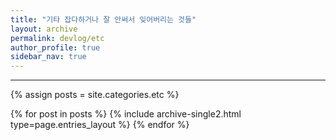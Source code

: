 ```yaml
---
title: "기타 잡다하거나 잘 안써서 잊어버리는 것들"
layout: archive
permalink: devlog/etc
author_profile: true
sidebar_nav: true
---
```


***
{% assign posts = site.categories.etc %}

{% for post in posts %}
    {% include archive-single2.html type=page.entries_layout %}
{% endfor %}